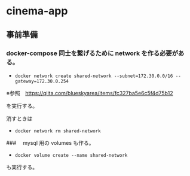 # cinema-app

## 事前準備

### docker-compose 同士を繋げるために network を作る必要がある。

- `docker network create shared-network --subnet=172.30.0.0/16 --gateway=172.30.0.254`

※参照　https://qiita.com/blueskyarea/items/fc327ba5e6c5f4d75b12

を実行する。

消すときは

- `docker network rm shared-network`

###　 mysql 用の volumes も作る。

- `docker volume create --name shared-network`

も実行する。
